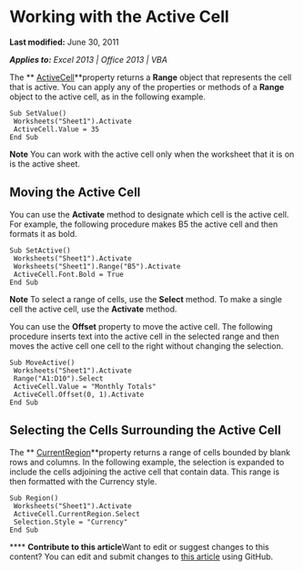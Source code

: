 
# Working with the Active Cell

 **Last modified:** June 30, 2011

 _**Applies to:** Excel 2013 | Office 2013 | VBA_

The  ** [ActiveCell](7ebfbec8-dc4e-36c5-188a-347d42649e76.md)**property returns a  **Range** object that represents the cell that is active. You can apply any of the properties or methods of a **Range** object to the active cell, as in the following example.




```
Sub SetValue() 
 Worksheets("Sheet1").Activate 
 ActiveCell.Value = 35 
End Sub
```


**Note**  You can work with the active cell only when the worksheet that it is on is the active sheet.


## Moving the Active Cell

You can use the  **Activate** method to designate which cell is the active cell. For example, the following procedure makes B5 the active cell and then formats it as bold.


```
Sub SetActive() 
 Worksheets("Sheet1").Activate 
 Worksheets("Sheet1").Range("B5").Activate 
 ActiveCell.Font.Bold = True 
End Sub
```


**Note**  To select a range of cells, use the  **Select** method. To make a single cell the active cell, use the **Activate** method.

You can use the  **Offset** property to move the active cell. The following procedure inserts text into the active cell in the selected range and then moves the active cell one cell to the right without changing the selection.




```
Sub MoveActive() 
 Worksheets("Sheet1").Activate 
 Range("A1:D10").Select 
 ActiveCell.Value = "Monthly Totals" 
 ActiveCell.Offset(0, 1).Activate 
End Sub
```


## Selecting the Cells Surrounding the Active Cell

The  ** [CurrentRegion](39277cc5-07ff-8453-7330-b272b365f9dc.md)**property returns a range of cells bounded by blank rows and columns. In the following example, the selection is expanded to include the cells adjoining the active cell that contain data. This range is then formatted with the Currency style.


```
Sub Region() 
 Worksheets("Sheet1").Activate 
 ActiveCell.CurrentRegion.Select 
 Selection.Style = "Currency" 
End Sub
```


****   **Contribute to this article**Want to edit or suggest changes to this content? You can edit and submit changes to  [this article](https://github.com/jhershey00/VBA_Excel_Test/OpenXMLCon/articles/85624b78-b740-6d9b-12cb-b80332c1bf1d.md) using GitHub.

